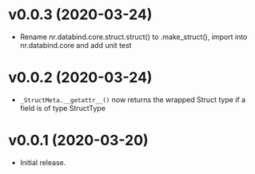 
# v0.0.3 (2020-03-24)

* Rename nr.databind.core.struct.struct() to .make_struct(), import into nr.databind.core and add unit test

# v0.0.2 (2020-03-24)

* `_StructMeta.__getattr__()` now returns the wrapped Struct type if a field is of type StructType

# v0.0.1 (2020-03-20)

* Initial release.

